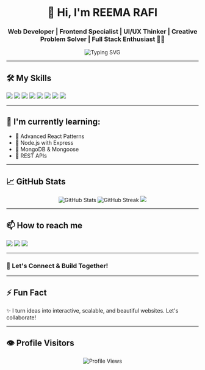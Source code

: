 <h1 align="center">👋 Hi, I'm REEMA RAFI</h1>
<h3 align="center">
  Web Developer | Frontend Specialist | UI/UX Thinker | Creative Problem Solver | Full Stack Enthusiast 🎨💡
</h3>
<p align="center">
  <img src="https://readme-typing-svg.herokuapp.com?font=Fira+Code&weight=500&pause=1000&color=3F77FF&center=true&vCenter=true&width=435&lines=Creative+Frontend+Developer;React+%7C+Node+%7C+MongoDB+Enthusiast;Let's+build+something+awesome!" alt="Typing SVG" />
</p>

---

## 🛠️ My Skills

<p align="left">
  <img src="https://img.shields.io/badge/HTML-E34F26?style=for-the-badge&logo=html5&logoColor=white"/>
  <img src="https://img.shields.io/badge/CSS-1572B6?style=for-the-badge&logo=css3&logoColor=white"/>
  <img src="https://img.shields.io/badge/JavaScript-F7DF1E?style=for-the-badge&logo=javascript&logoColor=black"/>
  <img src="https://img.shields.io/badge/React-61DAFB?style=for-the-badge&logo=react&logoColor=black"/>
  <img src="https://img.shields.io/badge/Node.js-339933?style=for-the-badge&logo=nodedotjs&logoColor=white"/>
  <img src="https://img.shields.io/badge/Express.js-000000?style=for-the-badge&logo=express&logoColor=white"/>
  <img src="https://img.shields.io/badge/MongoDB-47A248?style=for-the-badge&logo=mongodb&logoColor=white"/>
  <img src="https://img.shields.io/badge/Git-F05032?style=for-the-badge&logo=git&logoColor=white"/>
</p>

---

## 🌱 I'm currently learning:

- 🔹 Advanced React Patterns  
- 🔹 Node.js with Express  
- 🔹 MongoDB & Mongoose  
- 🔹 REST APIs  

---

## 📈 GitHub Stats

<p align="center">
  <img src="https://github-readme-stats.vercel.app/api?username=ReemaRafi&show_icons=true&theme=radical" alt="GitHub Stats" />
<img src="https://github-readme-streak-stats.herokuapp.com/?user=reemarafi&theme=radical" alt="GitHub Streak" />
<img src="https://github-readme-stats.vercel.app/api/top-langs/?username=ReemaRafi&layout=compact&theme=radical" />
</p>

---

## 📫 How to reach me

<p align="left">
  <a href="https://www.linkedin.com/in/reema-rafi-29b4ab31b" target="_blank"><img src="https://img.shields.io/badge/LinkedIn-blue?style=for-the-badge&logo=linkedin&logoColor=white"/></a>
  <a href="https://github.com/ReemaRafi" target="_blank"><img src="https://img.shields.io/badge/github-1DA1F2?style=for-the-badge&logo=twitter&logoColor=white"/></a>
  <a href="https://" target="_blank"><img src="https://img.shields.io/badge/Portfolio-000?style=for-the-badge&logo=vercel&logoColor=white"/></a>
</p>

---

### 🔗 Let's Connect & Build Together!


---

## ⚡ Fun Fact

✨ I turn ideas into interactive, scalable, and beautiful websites. Let's collaborate!

---
## 👁️ Profile Visitors

<p align="center">
  <img src="https://komarev.com/ghpvc/?username=AnisaIdrees&label=Profile+Views&color=brightgreen&style=flat" alt="Profile Views" />
</p>



